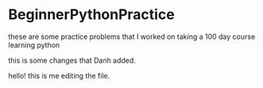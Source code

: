 # BeginnerPythonPractice
these are some practice problems that I worked on taking a 100 day course learning python

this is some changes that Danh added.

hello! this is me editing the file.
